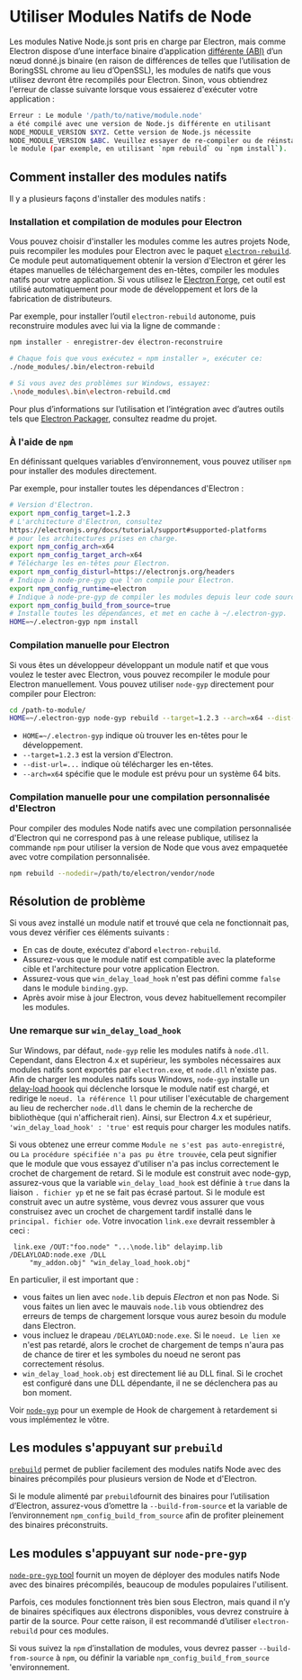 # Utiliser Modules Natifs de Node

Les modules Native Node.js sont pris en charge par Electron, mais comme Electron dispose d’une interface binaire d’application [différente (ABI)][abi] d’un nœud donné.js binaire (en raison de différences de telles que l’utilisation de BoringSSL chrome au lieu d’OpenSSL), les modules de natifs que vous utilisez devront être recompilés pour Electron. Sinon, vous obtiendrez l'erreur de classe suivante lorsque vous essaierez d'exécuter votre application :

```sh
Erreur : Le module '/path/to/native/module.node'
a été compilé avec une version de Node.js différente en utilisant
NODE_MODULE_VERSION $XYZ. Cette version de Node.js nécessite
NODE_MODULE_VERSION $ABC. Veuillez essayer de re-compiler ou de réinstaller
le module (par exemple, en utilisant `npm rebuild` ou `npm install`).
```

## Comment installer des modules natifs

Il y a plusieurs façons d'installer des modules natifs :

### Installation et compilation de modules pour Electron

Vous pouvez choisir d'installer les modules comme les autres projets Node, puis recompiler les modules pour Electron avec le paquet [`electron-rebuild`][electron-rebuild]. Ce module peut automatiquement obtenir la version d'Electron et gérer les étapes manuelles de téléchargement des en-têtes, compiler les modules natifs pour votre application. Si vous utilisez le [Electron Forge][electron-forge], cet outil est utilisé automatiquement pour mode de développement et lors de la fabrication de distributeurs.

Par exemple, pour installer l’outil `electron-rebuild` autonome, puis reconstruire modules avec lui via la ligne de commande :

```sh
npm installer - enregistrer-dev électron-reconstruire

# Chaque fois que vous exécutez « npm installer », exécuter ce:
./node_modules/.bin/electron-rebuild

# Si vous avez des problèmes sur Windows, essayez:
.\node_modules\.bin\electron-rebuild.cmd
```

Pour plus d’informations sur l’utilisation et l’intégration avec d’autres outils tels que [Electron Packager][electron-packager], consultez readme du projet.

### À l'aide de `npm`

En définissant quelques variables d’environnement, vous pouvez utiliser `npm` pour installer des modules directement.

Par exemple, pour installer toutes les dépendances d'Electron :

```sh
# Version d'Electron.
export npm_config_target=1.2.3
# L'architecture d'Electron, consultez
https://electronjs.org/docs/tutorial/support#supported-platforms
# pour les architectures prises en charge.
export npm_config_arch=x64
export npm_config_target_arch=x64
# Télécharge les en-têtes pour Electron.
export npm_config_disturl=https://electronjs.org/headers
# Indique à node-pre-gyp que l'on compile pour Electron.
export npm_config_runtime=electron
# Indique à node-pre-gyp de compiler les modules depuis leur code source.
export npm_config_build_from_source=true
# Installe toutes les dépendances, et met en cache à ~/.electron-gyp.
HOME=~/.electron-gyp npm install
```

### Compilation manuelle pour Electron

Si vous êtes un développeur développant un module natif et que vous voulez le tester avec Electron, vous pouvez recompiler le module pour Electron manuellement. Vous pouvez utiliser `node-gyp` directement pour compiler pour Electron:

```sh
cd /path-to-module/
HOME=~/.electron-gyp node-gyp rebuild --target=1.2.3 --arch=x64 --dist-url=https://electronjs.org/headers
```

* `HOME=~/.electron-gyp` indique où trouver les en-têtes pour le développement.
* `--target=1.2.3` est la version d'Electron.
* `--dist-url=...` indique où télécharger les en-têtes.
* `--arch=x64` spécifie que le module est prévu pour un système 64 bits.

### Compilation manuelle pour une compilation personnalisée d'Electron

Pour compiler des modules Node natifs avec une compilation personnalisée d'Electron qui ne correspond pas à une release publique, utilisez la commande `npm` pour utiliser la version de Node que vous avez empaquetée avec votre compilation personnalisée.

```sh
npm rebuild --nodedir=/path/to/electron/vendor/node
```

## Résolution de problème

Si vous avez installé un module natif et trouvé que cela ne fonctionnait pas, vous devez vérifier ces éléments suivants :

* En cas de doute, exécutez d'abord `electron-rebuild`.
* Assurez-vous que le module natif est compatible avec la plateforme cible et l'architecture pour votre application Electron.
* Assurez-vous que `win_delay_load_hook` n'est pas défini comme `false` dans le module `binding.gyp`.
* Après avoir mise à jour Electron, vous devez habituellement recompiler les modules.

### Une remarque sur `win_delay_load_hook`

Sur Windows, par défaut, `node-gyp` relie les modules natifs à `node.dll`. Cependant, dans Electron 4.x et supérieur, les symboles nécessaires aux modules natifs sont exportés par `electron.exe`, et `node.dll` n'existe pas. Afin de charger les modules natifs sous Windows, `node-gyp` installe un [delay-load hoook](https://msdn.microsoft.com/en-us/library/z9h1h6ty.aspx) qui déclenche lorsque le module natif est chargé, et redirige le `noeud. la référence ll` pour utiliser l'exécutable de chargement au lieu de rechercher `node.dll` dans le chemin de la recherche de bibliothèque (qui n'afficherait rien). Ainsi, sur Electron 4.x et supérieur, `'win_delay_load_hook' : 'true'` est requis pour charger les modules natifs.

Si vous obtenez une erreur comme `Module ne s'est pas auto-enregistré`, ou `La procédure
spécifiée n'a pas pu être trouvée`, cela peut signifier que le module que vous essayez d'utiliser n'a pas inclus correctement le crochet de chargement de retard.  Si le module est construit avec node-gyp, assurez-vous que la variable `win_delay_load_hook` est définie à `true` dans la liaison `. fichier yp` et ne se fait pas écrasé partout.  Si le module est construit avec un autre système, vous devrez vous assurer que vous construisez avec un crochet de chargement tardif installé dans le ` principal. fichier ode`. Votre invocation `link.exe` devrait ressembler à ceci :

```plaintext
 link.exe /OUT:"foo.node" "...\node.lib" delayimp.lib /DELAYLOAD:node.exe /DLL
     "my_addon.obj" "win_delay_load_hook.obj"
```

En particulier, il est important que :

* vous faites un lien avec `node.lib` depuis _Electron_ et non pas Node. Si vous faites un lien avec le mauvais `node.lib` vous obtiendrez des erreurs de temps de chargement lorsque vous aurez besoin du module dans Electron.
* vous incluez le drapeau `/DELAYLOAD:node.exe`. Si le `noeud. Le lien xe` n'est pas retardé, alors le crochet de chargement de temps n'aura pas de chance de tirer et les symboles du noeud ne seront pas correctement résolus.
* `win_delay_load_hook.obj` est directement lié au DLL final. Si le crochet est configuré dans une DLL dépendante, il ne se déclenchera pas au bon moment.

Voir [`node-gyp`](https://github.com/nodejs/node-gyp/blob/e2401e1395bef1d3c8acec268b42dc5fb71c4a38/src/win_delay_load_hook.cc) pour un exemple de Hook de chargement à retardement si vous implémentez le vôtre.

## Les modules s'appuyant sur `prebuild`

[`prebuild`](https://github.com/prebuild/prebuild) permet de publier facilement des modules natifs Node avec des binaires précompilés pour plusieurs version de Node et d'Electron.

Si le module alimenté par `prebuild`fournit des binaires pour l’utilisation d’Electron, assurez-vous d’omettre la `--build-from-source` et la variable de l’environnement `npm_config_build_from_source` afin de profiter pleinement des binaires préconstruits.

## Les modules s'appuyant sur `node-pre-gyp`

[`node-pre-gyp` tool][node-pre-gyp] fournit un moyen de déployer des modules natifs Node avec des binaires précompilés, beaucoup de modules populaires l'utilisent.

Parfois, ces modules fonctionnent très bien sous Electron, mais quand il n’y de binaires spécifiques aux électrons disponibles, vous devrez construire à partir de la source. Pour cette raison, il est recommandé d’utiliser `electron-rebuild` pour ces modules.

Si vous suivez la `npm` d’installation de modules, vous devrez passer `--build-from-source` à `npm`, ou définir la variable `npm_config_build_from_source` 'environnement.

[abi]: https://en.wikipedia.org/wiki/Application_binary_interface
[electron-rebuild]: https://github.com/electron/electron-rebuild
[electron-forge]: https://electronforge.io/
[electron-packager]: https://github.com/electron/electron-packager
[node-pre-gyp]: https://github.com/mapbox/node-pre-gyp

